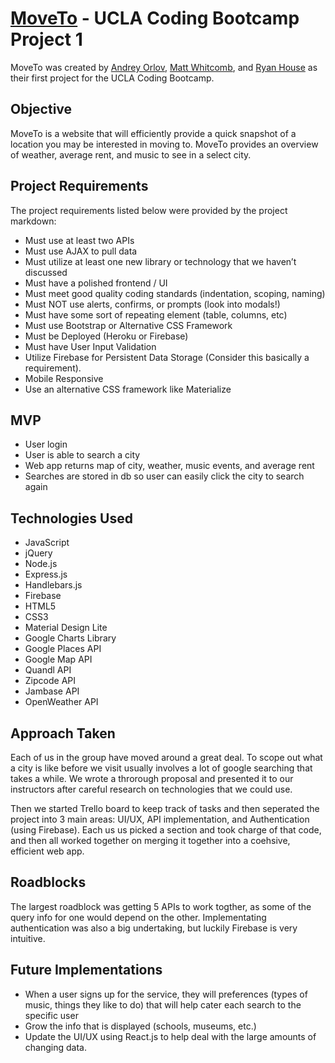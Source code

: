 # [MoveTo](http://moveto.herokuapp.com) - UCLA Coding Bootcamp Project 1

MoveTo was created by [Andrey Orlov](https://github.com/andreyorlov33), [Matt Whitcomb](https://github.com/mwhitcom), and [Ryan House](https://github.com/rhouse00) as their first project for the UCLA Coding Bootcamp.


## Objective 
MoveTo is a website that will efficiently provide a quick snapshot of a location you may be interested in moving to. MoveTo provides an overview of weather, average rent, and music to see in a select city. 


## Project Requirements
The project requirements listed below were provided by the project markdown:

* Must use at least two APIs
* Must use AJAX to pull data
* Must utilize at least one new library or technology that we haven’t discussed
* Must have a polished frontend / UI 
* Must meet good quality coding standards (indentation, scoping, naming)
* Must NOT use alerts, confirms, or prompts (look into modals!)
* Must have some sort of repeating element (table, columns, etc)
* Must use Bootstrap or Alternative CSS Framework
* Must be Deployed (Heroku or Firebase)
* Must have User Input Validation 
* Utilize Firebase for Persistent Data Storage (Consider this basically a requirement).
* Mobile Responsive
* Use an alternative CSS framework like Materialize


## MVP

* User login
* User is able to search a city
* Web app returns map of city, weather, music events, and average rent
* Searches are stored in db so user can easily click the city to search again


## Technologies Used

* JavaScript
* jQuery
* Node.js
* Express.js
* Handlebars.js
* Firebase
* HTML5
* CSS3
* Material Design Lite
* Google Charts Library
* Google Places API
* Google Map API
* Quandl API
* Zipcode API
* Jambase API
* OpenWeather API 


## Approach Taken

Each of us in the group have moved around a great deal. To scope out what a city is like before we visit usually involves a lot of google searching that takes a while. We wrote a throrough proposal and presented it to our instructors after careful research on technologies that we could use.

Then we started Trello board to keep track of tasks and then seperated the project into 3 main areas: UI/UX, API implementation, and Authentication (using Firebase). Each us us picked a section and took charge of that code, and then all worked together on merging it together into a coehsive, efficient web app.


## Roadblocks

The largest roadblock was getting 5 APIs to work togther, as some of the query info for one would depend on the other. Implementating authentication was also a big undertaking, but luckily Firebase is very intuitive. 


## Future Implementations

* When a user signs up for the service, they will preferences (types of music, things they like to do) that will help cater each search to the specific user
* Grow the info that is displayed (schools, museums, etc.)
* Update the UI/UX using React.js to help deal with the large amounts of changing data.